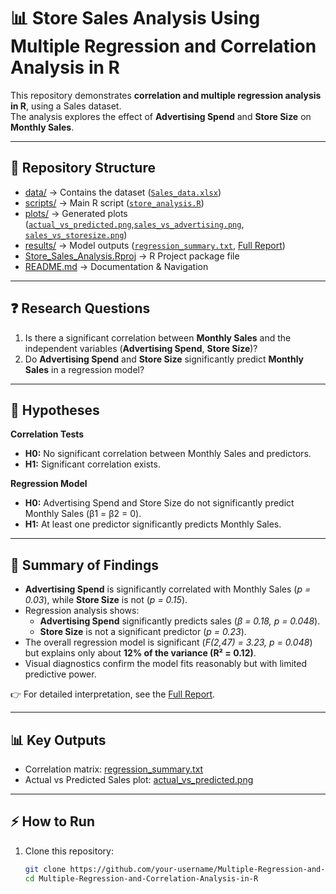 # 📊 Store Sales Analysis Using Multiple Regression and Correlation Analysis in R

This repository demonstrates **correlation and multiple regression analysis in R**, using a Sales dataset.  
The analysis explores the effect of **Advertising Spend** and **Store Size** on **Monthly Sales**.  

---

## 📂 Repository Structure

- [data/](data/) → Contains the dataset ([`Sales_data.xlsx`](data/Sales_data.xlsx))  
- [scripts/](scripts/) → Main R script ([`store_analysis.R`](scripts/store_analysis.R))  
- [plots/](plots/) → Generated plots ([`actual_vs_predicted.png`](plots/actual_vs_predicted.png),[`sales_vs_advertising.png`](plots/sales_vs_advertising.png), [`sales_vs_storesize.png`](plots/sales_vs_storesize))
- [results/](results/) → Model outputs ([`regression_summary.txt`](results/regression_summary.txt), [Full Report](results/full_report.md))  
- [Store_Sales_Analysis.Rproj](Store_Sales_Analysis.Rproj) → R Project package file  
- [README.md](README.md) → Documentation & Navigation  

---

## ❓ Research Questions

1. Is there a significant correlation between **Monthly Sales** and the independent variables (**Advertising Spend**, **Store Size**)?  
2. Do **Advertising Spend** and **Store Size** significantly predict **Monthly Sales** in a regression model?  

---

## 📑 Hypotheses

**Correlation Tests**  
- **H0:** No significant correlation between Monthly Sales and predictors.  
- **H1:** Significant correlation exists.  

**Regression Model**  
- **H0:** Advertising Spend and Store Size do not significantly predict Monthly Sales (β1 = β2 = 0).  
- **H1:** At least one predictor significantly predicts Monthly Sales.  

---

## 🔎 Summary of Findings

- **Advertising Spend** is significantly correlated with Monthly Sales (*p = 0.03*), while **Store Size** is not (*p = 0.15*).  
- Regression analysis shows:  
  - **Advertising Spend** significantly predicts sales (*β = 0.18, p = 0.048*).  
  - **Store Size** is not a significant predictor (*p = 0.23*).  
- The overall regression model is significant (*F(2,47) = 3.23, p = 0.048*) but explains only about **12% of the variance (R² = 0.12)**.  
- Visual diagnostics confirm the model fits reasonably but with limited predictive power.  

👉 For detailed interpretation, see the [Full Report](results/full_report.md).  

---

## 📊 Key Outputs

- Correlation matrix: [regression_summary.txt](results/regression_summary.txt)  
- Actual vs Predicted Sales plot: [actual_vs_predicted.png](plots/actual_vs_predicted.png)  

---

## ⚡ How to Run

1. Clone this repository:  
   ```bash
   git clone https://github.com/your-username/Multiple-Regression-and-Correlation-Analysis-in-R.git
   cd Multiple-Regression-and-Correlation-Analysis-in-R
